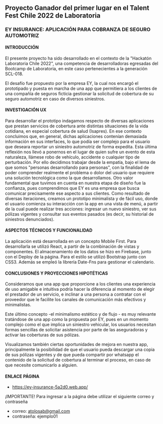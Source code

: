 ## Proyecto Ganador del primer lugar en el Talent Fest Chile 2022 de Laboratoria

### EY INSURANCE: APLICACIÓN PARA COBRANZA DE SEGURO AUTOMOTRIZ

#### INTRODUCCIÓN

El presente proyecto ha sido desarrollado en el contexto de la "Hackatón Laboratoria Chile 2022", una competencia de desarrolladoras egresadas del Bootcamp de Laboratoria, en este caso pertenecientes a la generación SCL-018. 

El desafío fue propuesto por la empresa EY, la cual nos encargó el prototipado y puesta en marcha de una app que permitiera a los clientes de una compañía de seguros ficticia gestionar la solicitud de cobertura de su seguro automotriz en caso de diversos siniestros. 

#### INVESTIGACIÓN UX

Para desarrollar el prototipo indagamos respecto de diversas aplicaciones que prestan servicios de cobertura ante distintas situaciones de la vida cotidiana, en especial cobertura de salud (Isapres). En ese contexto concluimos que, en general, dichas aplicaciones contenían demasiada información en sus interfaces, lo que podía ser complejo para el usuario que deseara reportar un siniestro automotriz de forma expedita. 
Esta última reflexión nos llevó a ponernos en el lugar de quien sufre un evento de esta naturaleza, llámese robo de vehículo, accidente o cualquier tipo de perturbación. Por ello decidimos trabajar desde la empatía, bajo el lema de que somos "personas desarrollando para personas", con la finalidad de poder comprender realmente el problema o dolor del usuario que requiere una solución tecnológica como la que desarrollamos. 
Otro valor fundamental que tuvimos en cuenta en nuestra etapa de diseño fue la confianza, pues comprendimos que EY es una empresa que busca comunicar precisamente ese aspecto a sus clientes. 
Como resultado de diversas iteraciones, creamos un prototipo minimalista y de fácil uso, donde el usuario comienza su interacción con la app en una vista de menú, a partir de la cual puede realizar tres acciones: ingresar un nuevo siniestro, ver sus pólizas vigentes y consultar sus eventos pasados (es decir, su historial de siniestros denunciados).

#### ASPECTOS TÉCNICOS Y FUNCIONALIDAD

La aplicación está desarrollada en un concepto Mobile First. 
Para desarrollarla se utilizó React, a partir de la combinación de vistas y componentes. 
El almacenamiento de los datos se hizo en Firebase, junto con el Deploy de la página. 
Para el estilo se utilizó Bootstrap junto con CSS3.
Además se empleó la librería Date-Fns para gestionar el calendario. 

#### CONCLUSIONES Y PROYECCIONES HIPOTÉTICAS

Consideramos que una app que proporcione a los clientes una experiencia de uso amigable e intuitiva podría hacer la diferencia al momento de elegir el prestador de un servicio, e inclinar a una persona a contratar con el proveedor que le facilite los canales de comunicación más efectivos y minimalistas. 

Este último concepto -el minimalismo estético y de flujo - es muy relevante tratándose de una app como la propuesta por EY, pues en un momento complejo como el que implica un siniestro vehicular, los usuarios necesitan formas sencillas de solicitar asistencia por parte de las aseguradoras y activar las coberturas de sus pólizas. 

Visualizamos también ciertas oportunidades de mejora en nuestra app, principalmente la posibilidad de que el usuario pueda descargar una copia de sus pólizas vigentes y de que pueda compartir por whatsapp el contenido de la solicitud de cobertura al terminar el proceso, en caso de que necesite comunicarlo a alguien. 

#### ENLACE PÁGINA

* https://ey-insurance-5a2d0.web.app/

¡IMPORTANTE! Para ingresar a la página debe utilizar el siguiente correo y contraseña 

* correo: atolosab@gmail.com
* contraseña: ejemplo01
